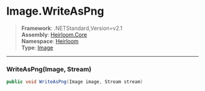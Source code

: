 # Image.WriteAsPng

> **Framework**: .NETStandard,Version=v2.1  
> **Assembly**: [Heirloom.Core][0]  
> **Namespace**: [Heirloom][0]  
> **Type**: [Image][1]  

--------------------------------------------------------------------------------

### WriteAsPng(Image, Stream)

```cs
public void WriteAsPng(Image image, Stream stream)
```

[0]: ../Heirloom.Core.md
[1]: Heirloom.Image.md

